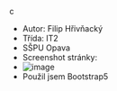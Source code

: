 c
* Autor: Filip Hřivňacký
* Třída: IT2
* SŠPU Opava
* Screenshot stránky:
* ![image](https://github.com/FilipStyno/spanek_anketa/assets/118018400/ec4cc6c0-4323-4376-a670-6be7331f0e5c)
* Použil jsem Bootstrap5


